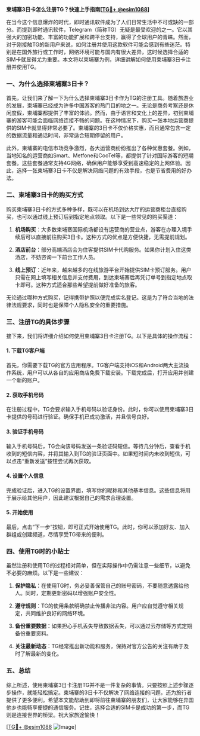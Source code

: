 **柬埔寨3日卡怎么注册TG？快速上手指南[[TG💪+ @esim1088](https://t.me/s/esim1088)]**

在当今这个信息爆炸的时代，即时通讯软件成为了人们日常生活中不可或缺的一部分。而提到即时通讯软件，Telegram（简称TG）无疑是最受欢迎的之一。它以其强大的加密功能、丰富的功能扩展和跨平台支持，赢得了全球用户的青睐。然而，对于刚接触TG的新用户来说，如何注册并使用这款软件可能会感到有些迷茫。特别是在国外旅行或工作时，网络环境可能与国内有很大差异，这时候选择合适的SIM卡就显得尤为重要。本文将以柬埔寨为例，详细讲解如何使用柬埔寨3日卡注册并使用TG。

### 一、为什么选择柬埔寨3日卡？

首先，让我们来了解一下为什么选择柬埔寨3日卡作为TG的注册工具。随着旅游业的发展，柬埔寨已经成为许多中国游客的热门目的地之一。无论是商务考察还是休闲度假，柬埔寨都提供了丰富的体验。然而，由于语言和文化上的差异，初到柬埔寨的游客可能会面临网络连接不畅的问题。在这种情况下，购买一张本地运营商提供的SIM卡就显得非常必要了。柬埔寨的3日卡不仅价格实惠，而且通常包含一定的数据流量和通话时间，非常适合短期停留的用户。

此外，柬埔寨的电信市场竞争激烈，各大运营商纷纷推出了各种优惠套餐。例如，当地知名的运营商如Smart、Metfone和CooTel等，都提供了针对国际游客的短期套餐。这些套餐通常支持4G网络，确保用户能够享受到高速稳定的上网体验。因此，选择一张柬埔寨3日卡不仅是解决网络问题的有效手段，也是节省费用的好办法。

### 二、柬埔寨3日卡的购买方式

购买柬埔寨3日卡的方式多种多样，既可以在机场到达大厅的运营商柜台直接购买，也可以通过线上预订后到指定地点领取。以下是一些常见的购买渠道：

1. **机场购买**：大多数柬埔寨国际机场都设有运营商的营业点，游客在办理入境手续后可以直接前往购买3日卡。这种方式的优点是方便快捷，无需提前规划。
   
2. **酒店前台**：部分高端酒店会为住客提供SIM卡代购服务。如果你计划入住这类酒店，不妨咨询一下前台工作人员。

3. **线上预订**：近年来，越来越多的在线旅游平台开始提供SIM卡预订服务。用户只需在网上填写相关信息并支付费用，到达柬埔寨后再凭订单号到指定地点取卡即可。这种方式适合那些希望提前做好准备的旅客。

无论通过哪种方式购买，记得携带护照以便完成实名登记。这是为了符合当地的法律法规要求，同时也是保障个人隐私安全的重要措施。

### 三、注册TG的具体步骤

接下来，我们将详细介绍如何使用柬埔寨3日卡注册TG。以下是具体的操作流程：

#### 1. 下载TG客户端
首先，你需要下载TG的官方应用程序。TG客户端支持iOS和Android两大主流操作系统，用户可以从各自的应用商店免费下载安装。下载完成后，打开应用并创建一个新的账户。

#### 2. 获取手机号码
在注册过程中，TG会要求输入手机号码以验证身份。此时，你可以使用柬埔寨3日卡提供的号码进行验证。确保手机已成功激活，并且信号良好。

#### 3. 验证手机号码
输入手机号码后，TG会向该号码发送一条验证码短信。等待几分钟后，查看手机收到的短信内容，并将其输入到TG的验证页面中。如果短时间内未收到短信，可以点击“重新发送”按钮尝试再次获取。

#### 4. 设置个人信息
完成验证后，进入TG的设置界面，填写你的昵称和其他基本信息。这些信息将用于展示给其他用户，因此建议根据自己的需求合理设置。

#### 5. 开始使用
最后，点击“下一步”按钮，即可正式开始使用TG。此时，你可以添加好友、加入群组或创建频道，尽情享受TG带来的便利。

### 四、使用TG时的小贴士

虽然注册和使用TG的过程相对简单，但在实际操作中仍需注意一些细节，以避免不必要的麻烦。以下是一些建议：

1. **保护隐私**：在使用TG时，务必妥善保管自己的账号密码，不要随意透露给他人。同时，定期更新密码以增强账户安全性。

2. **遵守规则**：TG的使用条款明确禁止传播非法内容。用户应自觉遵守相关规定，共同维护良好的网络环境。

3. **备份重要数据**：如果担心手机丢失导致数据丢失，可以通过云存储等方式定期备份重要资料。

4. **关注最新动态**：TG经常推出新功能和服务，保持对官方公告的关注有助于及时了解最新的变化。

### 五、总结

综上所述，使用柬埔寨3日卡注册TG并不是一件复杂的事情。只要按照上述步骤逐步操作，就能轻松搞定。柬埔寨的3日卡不仅解决了网络连接的问题，还为旅行者提供了更多便利。希望本文能帮助到即将前往柬埔寨的朋友们，让大家能够在异国他乡也能畅享便捷的通信服务。记住，选择合适的SIM卡是成功的第一步，而TG则是连接世界的桥梁。祝大家旅途愉快！

[[TG💪+ @esim1088](https://t.me/s/esim1088) ![Image](https://i.postimg.cc/4NQfJmqS/Snipaste-2025-05-13-00-14-12.png)]